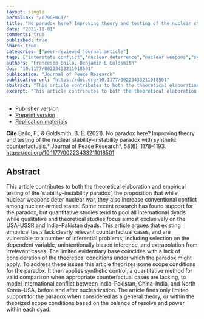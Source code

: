 ```yaml
---
layout: single
permalink: "/T79GFWCT/"
title: "No paradox here? Improving theory and testing of the nuclear stability–instability paradox with synthetic counterfactuals"
date: "2021-11-01"
comments: true
published: true
share: true
categories: ["peer-reviewed journal article"]
tags: ["interstate conflict","nuclear deterrence","nuclear weapons","synthetic control method"]
authors: "Francesco Bailo, Benjamin E Goldsmith"
doi: "10.1177/00223433211018501"
publication: "Journal of Peace Research"
publication-url: "https://doi.org/10.1177/00223433211018501"
abstract: "This article contributes to both the theoretical elaboration and empirical testing of the ‘stability–instability paradox’, the proposition that while nuclear weapons deter nuclear war, they also increase conventional conflict among nuclear-armed states. Some recent research has found support for the paradox, but quantitative studies tend to pool all international dyads while qualitative and theoretical studies focus almost exclusively on the USA–USSR and India–Pakistan dyads. This article argues that existing empirical tests lack clearly relevant counterfactual cases, and are vulnerable to a number of inferential problems, including selection on the dependent variable, unintentionally biased inference, and extrapolation from irrelevant cases. The limited evidentiary base coincides with a lack of consideration of the theoretical conditions under which the paradox might apply. To address these issues this article theorizes some scope conditions for the paradox. It then applies synthetic control, a quantitative method for valid comparison when appropriate counterfactual cases are lacking, to model international conflict between India–Pakistan, China–India, and North Korea–USA, before and after nuclearization. The article finds only limited support for the paradox when considered as a general theory, or within the theorized scope conditions based on the balance of resolve and power within each dyad."
excerpt: "This article contributes to both the theoretical elaboration and empirical testing of the ‘stability–instability paradox’, the proposition that while nuclear weapons deter nuclear war, they also increase conventional conflict among nuclear-armed states."
---
```


* [Publisher version](https://doi.org/10.1177/00223433211018501) 
* [Preprint version](https://dx.doi.org/10.2139/ssrn.2947349) 
* [Replication materials](https://doi.org/10.7910/DVN/8HLD6E)

**Cite** Bailo, F., & Goldsmith, B. E. (2021). No paradox here? Improving theory and testing of the nuclear stability–instability paradox with synthetic counterfactuals.* Journal of Peace Research*, 58(6), 1178–1193. https://doi.org/10.1177/00223433211018501

## Abstract

This article contributes to both the theoretical elaboration and empirical testing of the ‘stability–instability paradox’, the proposition that while nuclear weapons deter nuclear war, they also increase conventional conflict among nuclear-armed states. Some recent research has found support for the paradox, but quantitative studies tend to pool all international dyads while qualitative and theoretical studies focus almost exclusively on the USA–USSR and India–Pakistan dyads. This article argues that existing empirical tests lack clearly relevant counterfactual cases, and are vulnerable to a number of inferential problems, including selection on the dependent variable, unintentionally biased inference, and extrapolation from irrelevant cases. The limited evidentiary base coincides with a lack of consideration of the theoretical conditions under which the paradox might apply. To address these issues this article theorizes some scope conditions for the paradox. It then applies synthetic control, a quantitative method for valid comparison when appropriate counterfactual cases are lacking, to model international conflict between India–Pakistan, China–India, and North Korea–USA, before and after nuclearization. The article finds only limited support for the paradox when considered as a general theory, or within the theorized scope conditions based on the balance of resolve and power within each dyad.
